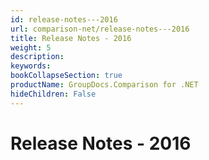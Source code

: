 ```yaml
---
id: release-notes---2016
url: comparison-net/release-notes---2016
title: Release Notes - 2016
weight: 5
description: 
keywords: 
bookCollapseSection: true
productName: GroupDocs.Comparison for .NET
hideChildren: False
---
```


# Release Notes - 2016


